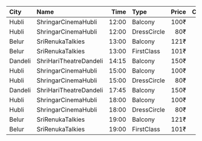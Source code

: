 | City    | Name                   |  Time | Type        | Price | Capacity | Booked |
| :------ | :--------------------- | ----: | :---------- | ----: | -------: | -----: |
| Hubli   | ShringarCinemaHubli    | 12:00 | Balcony     |  100₹ |      190 |      0 |
| Hubli   | ShringarCinemaHubli    | 12:00 | DressCircle |   80₹ |      504 |      0 |
| Belur   | SriRenukaTalkies       | 13:00 | Balcony     |  121₹ |       33 |      8 |
| Belur   | SriRenukaTalkies       | 13:00 | FirstClass  |  101₹ |      110 |     10 |
| Dandeli | ShriHariTheatreDandeli | 14:15 | Balcony     |  150₹ |       90 |      0 |
| Hubli   | ShringarCinemaHubli    | 15:00 | Balcony     |  100₹ |      190 |      0 |
| Hubli   | ShringarCinemaHubli    | 15:00 | DressCircle |   80₹ |      504 |      0 |
| Dandeli | ShriHariTheatreDandeli | 17:45 | Balcony     |  150₹ |       90 |      0 |
| Hubli   | ShringarCinemaHubli    | 18:00 | Balcony     |  100₹ |      190 |      0 |
| Hubli   | ShringarCinemaHubli    | 18:00 | DressCircle |   80₹ |      504 |      0 |
| Belur   | SriRenukaTalkies       | 19:00 | Balcony     |  121₹ |       33 |      8 |
| Belur   | SriRenukaTalkies       | 19:00 | FirstClass  |  101₹ |      110 |     10 |
